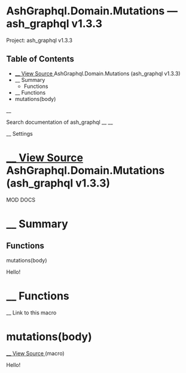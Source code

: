 # AshGraphql.Domain.Mutations — ash_graphql v1.3.3

Project: ash_graphql v1.3.3

## Table of Contents

- [ __ View Source ](external_link) AshGraphql.Domain.Mutations (ash_graphql v1.3.3)
- __ Summary
  - Functions
- __ Functions
- mutations(body)

__

Search documentation of ash_graphql __ __

__ Settings

#  [ __ View Source ](external_link) AshGraphql.Domain.Mutations (ash_graphql v1.3.3)

MOD DOCS

#  __ Summary

##  Functions

mutations(body)

Hello!

#  __ Functions

__ Link to this macro

# mutations(body)

[ __ View Source ](external_link) (macro)

Hello!
